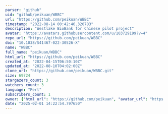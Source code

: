 ```yaml
---
parser: "github"
uid: "github/peikuan/WBBC"
url: "https://github.com/peikuan/WBBC"
timestamp: "2022-08-14 00:42:46.320783"
description: "Westlake BioBank for Chinese pilot project"
avatar: "https://avatars.githubusercontent.com/u/103729199?v=4"
repo_url: "https://github.com/peikuan/WBBC"
doi: "10.1038/S41467-022-30526-X"
name: "WBBC"
full_name: "peikuan/WBBC"
html_url: "https://github.com/peikuan/WBBC"
created_at: "2022-04-15T06:50:10Z"
updated_at: "2022-08-10T04:02:00Z"
clone_url: "https://github.com/peikuan/WBBC.git"
size: 69724
stargazers_count: 3
watchers_count: 3
language: "Perl"
subscribers_count: 1
owner: {"html_url": "https://github.com/peikuan", "avatar_url": "https://avatars.githubusercontent.com/u/103729199?v=4", "login": "peikuan", "type": "User"}
date: "2025-02-01 14:22:54.797650"
---
```

